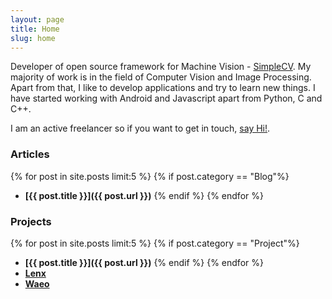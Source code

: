 ```yaml
---
layout: page
title: Home
slug: home
---
```

Developer of open source framework for Machine Vision - [SimpleCV](http://simplecv.org/). My majority of work is in the field of Computer Vision and Image Processing. Apart from that, I like to develop applications and try to learn new things. I have started working with Android and Javascript apart from Python, C and C++.

I am an active freelancer so if you want to get in touch, <a href="mailto:jayrambhia777@gmail.com">say Hi!</a>.

<!--
Events
{% for post in site.posts limit:5 %}
{% if post.category == "Event"%}
- **[{{ post.title }}]({{ post.url }})**
{% endif %}
{% endfor %}
-->

### Articles
{% for post in site.posts limit:5 %}
{% if post.category == "Blog"%}
- **[{{ post.title }}]({{ post.url }})**<!-- -->
{% endif %}
{% endfor %}


### Projects
{% for post in site.posts limit:5 %}
{% if post.category == "Project"%}
- **[{{ post.title }}]({{ post.url }})**
{% endif %}
{% endfor %}
- **[Lenx](http://lenxapp.com/)**
- **[Waeo](http://getwaeo.com/)**
